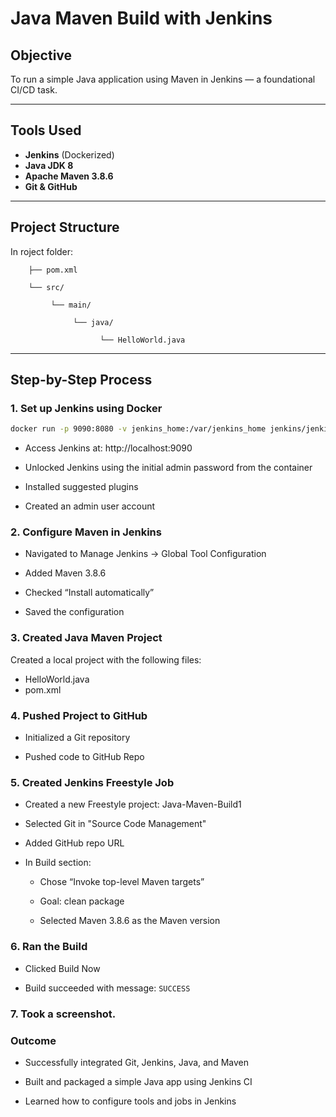 # Java Maven Build with Jenkins

## Objective
To run a simple Java application using Maven in Jenkins — a foundational CI/CD task.

---

## Tools Used

- **Jenkins** (Dockerized)
- **Java JDK 8**
- **Apache Maven 3.8.6**
- **Git & GitHub**

---

## Project Structure

In roject folder:

        ├── pom.xml

        └── src/

             └── main/

                  └── java/
           
                        └── HelloWorld.java

---

## Step-by-Step Process

### 1. Set up Jenkins using Docker

```bash
docker run -p 9090:8080 -v jenkins_home:/var/jenkins_home jenkins/jenkins:lts
```
- Access Jenkins at: http://localhost:9090

- Unlocked Jenkins using the initial admin password from the container

- Installed suggested plugins

- Created an admin user account

### 2. Configure Maven in Jenkins

- Navigated to Manage Jenkins → Global Tool Configuration

- Added Maven 3.8.6

- Checked “Install automatically”

- Saved the configuration

### 3. Created Java Maven Project

Created a local project with the following files:
- HelloWorld.java
- pom.xml

### 4. Pushed Project to GitHub
- Initialized a Git repository

- Pushed code to GitHub Repo

### 5. Created Jenkins Freestyle Job
- Created a new Freestyle project: Java-Maven-Build1

- Selected Git in "Source Code Management"

- Added GitHub repo URL

- In Build section:

  - Chose “Invoke top-level Maven targets”

  - Goal: clean package

  - Selected Maven 3.8.6 as the Maven version

### 6. Ran the Build
- Clicked Build Now

- Build succeeded with message:
  `SUCCESS`

### 7. Took a screenshot.

### Outcome
- Successfully integrated Git, Jenkins, Java, and Maven

- Built and packaged a simple Java app using Jenkins CI

- Learned how to configure tools and jobs in Jenkins
